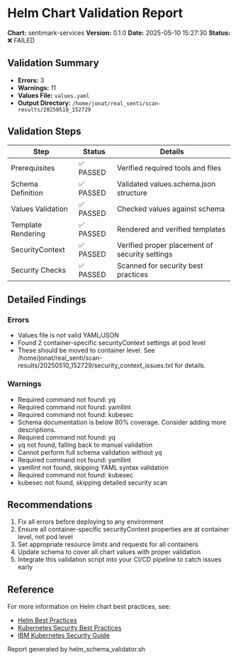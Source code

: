 # Helm Chart Validation Report

**Chart:** sentimark-services
**Version:** 0.1.0
**Date:** 2025-05-10 15:27:30
**Status:** ❌ FAILED

## Validation Summary

- **Errors:** 3
- **Warnings:** 11
- **Values File:** `values.yaml`
- **Output Directory:** `/home/jonat/real_senti/scan-results/20250510_152729`

## Validation Steps

| Step | Status | Details |
|------|--------|---------|
| Prerequisites | ✅ PASSED | Verified required tools and files |
| Schema Definition | ✅ PASSED | Validated values.schema.json structure |
| Values Validation | ✅ PASSED | Checked values against schema |
| Template Rendering | ✅ PASSED | Rendered and verified templates |
| SecurityContext | ✅ PASSED | Verified proper placement of security settings |
| Security Checks | ✅ PASSED | Scanned for security best practices |

## Detailed Findings

### Errors

- Values file is not valid YAML/JSON
- Found 2 container-specific securityContext settings at pod level
- These should be moved to container level. See /home/jonat/real_senti/scan-results/20250510_152729/security_context_issues.txt for details.

### Warnings

- Required command not found: yq
- Required command not found: yamllint
- Required command not found: kubesec
- Schema documentation is below 80% coverage. Consider adding more descriptions.
- Required command not found: yq
- yq not found, falling back to manual validation
- Cannot perform full schema validation without yq
- Required command not found: yamllint
- yamllint not found, skipping YAML syntax validation
- Required command not found: kubesec
- kubesec not found, skipping detailed security scan

## Recommendations

1. Fix all errors before deploying to any environment
2. Ensure all container-specific securityContext properties are at container level, not pod level
3. Set appropriate resource limits and requests for all containers
4. Update schema to cover all chart values with proper validation
5. Integrate this validation script into your CI/CD pipeline to catch issues early

## Reference

For more information on Helm chart best practices, see:
- [Helm Best Practices](https://helm.sh/docs/chart_best_practices/)
- [Kubernetes Security Best Practices](https://kubernetes.io/docs/concepts/security/security-checklist/)
- [IBM Kubernetes Security Guide](https://www.ibm.com/cloud/architecture/content/course/containers-and-kubernetes-security/security-primitives)

Report generated by helm_schema_validator.sh
